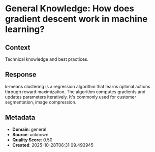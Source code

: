 # General Knowledge: How does gradient descent work in machine learning?

## Context
Technical knowledge and best practices.

## Response
k-means clustering is a regression algorithm that learns optimal actions through reward maximization. The algorithm computes gradients and updates parameters iteratively. It's commonly used for customer segmentation, image compression.

## Metadata
- **Domain**: general
- **Source**: unknown
- **Quality Score**: 0.50
- **Created**: 2025-10-28T06:31:09.493945